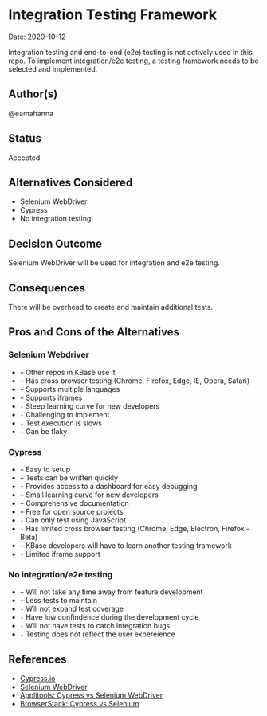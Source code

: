 # Integration Testing Framework

Date: 2020-10-12

Integration testing and end-to-end (e2e) testing is not actively used in this repo. To implement integration/e2e testing, a testing framework needs to be selected and implemented.

## Author(s)

@eamahanna

## Status

Accepted

## Alternatives Considered

* Selenium WebDriver
* Cypress
* No integration testing

## Decision Outcome

Selenium WebDriver will be used for integration and e2e testing.

## Consequences

There will be overhead to create and maintain additional tests.

## Pros and Cons of the Alternatives

### Selenium Webdriver

* `+` Other repos in KBase use it
* `+` Has cross browser testing (Chrome, Firefox, Edge, IE, Opera, Safari)
* `+` Supports multiple languages
* `+` Supports iframes
* `-` Steep learning curve for new developers
* `-` Challenging to implement
* `-` Test execution is slows
* `-` Can be flaky

### Cypress

* `+` Easy to setup
* `+` Tests can be written quickly
* `+` Provides access to a dashboard for easy debugging
* `+` Small learning curve for new developers
* `+` Comprehensive documentation
* `+` Free for open source projects
* `-` Can only test using JavaScript
* `-` Has limited cross browser testing (Chrome, Edge, Electron, Firefox - Beta)
* `-` KBase developers will have to learn another testing framework
* `-` Limited iframe support

### No integration/e2e testing

* `+` Will not take any time away from feature development
* `+` Less tests to maintain
* `-` Will not expand test coverage
* `-` Have low confindence during the development cycle
* `-` Will not have tests to catch integration bugs
* `-` Testing does not reflect the user expereience

## References

* [Cypress.io](https://www.cypress.io/)
* [Selenium WebDriver](https://www.selenium.dev/documentation/en/webdriver/)
* [Applitools: Cypress vs Selenium WebDriver](https://applitools.com/blog/cypress-vs-selenium-webdriver-better-or-just-different/)
* [BrowserStack: Cypress vs Selenium](https://www.browserstack.com/guide/cypress-vs-selenium)